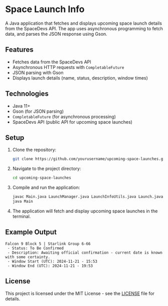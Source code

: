 # Space Launch Info
A Java application that fetches and displays upcoming space launch details from the SpaceDevs API. The app uses asynchronous programming to fetch data, and parses the JSON response using Gson.

## Features
- Fetches data from the SpaceDevs API
- Asynchronous HTTP requests with `CompletableFuture`
- JSON parsing with Gson
- Displays launch details (name, status, description, window times)

## Technologies
- Java 11+
- Gson (for JSON parsing)
- `CompletableFuture` (for asynchronous processing)
- SpaceDevs API (public API for upcoming space launches)

## Setup

1. Clone the repository:
    ```bash
    git clone https://github.com/yourusername/upcoming-space-launches.git
    ```

2. Navigate to the project directory:
    ```bash
    cd upcoming-space-launches
    ```

3. Compile and run the application:
    ```bash
    javac Main.java LaunchManager.java LaunchInfoUtils.java Launch.java LaunchStatus.java
    java Main
    ```

4. The application will fetch and display upcoming space launches in the terminal.

## Example Output
```
Falcon 9 Block 5 | Starlink Group 6-66
 - Status: To Be Confirmed
 - Description: Awaiting official confirmation - current date is known with some certainty.
 - Window Start (UTC): 2024-11-21 - 15:53
 - Window End (UTC): 2024-11-21 - 19:53
```

## License
This project is licensed under the MIT License - see the [LICENSE](LICENSE) file for details.
